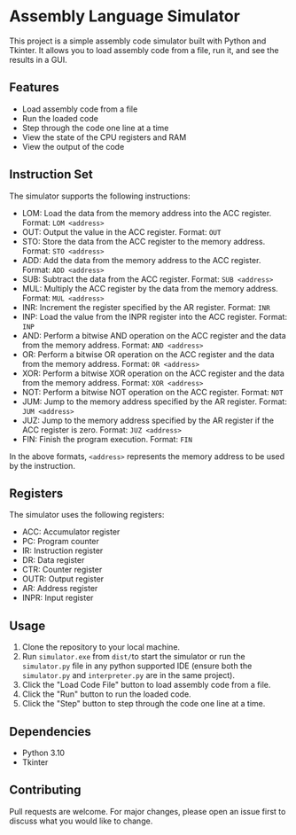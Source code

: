 # Assembly Language Simulator

This project is a simple assembly code simulator built with Python and Tkinter. It allows you to load assembly code from a file, run it, and see the results in a GUI.

## Features

- Load assembly code from a file
- Run the loaded code
- Step through the code one line at a time
- View the state of the CPU registers and RAM
- View the output of the code

## Instruction Set

The simulator supports the following instructions:

- LOM: Load the data from the memory address into the ACC register. Format: `LOM <address>`
- OUT: Output the value in the ACC register. Format: `OUT`
- STO: Store the data from the ACC register to the memory address. Format: `STO <address>`
- ADD: Add the data from the memory address to the ACC register. Format: `ADD <address>`
- SUB: Subtract the data from the ACC register. Format: `SUB <address>`
- MUL: Multiply the ACC register by the data from the memory address. Format: `MUL <address>`
- INR: Increment the register specified by the AR register. Format: `INR`
- INP: Load the value from the INPR register into the ACC register. Format: `INP`
- AND: Perform a bitwise AND operation on the ACC register and the data from the memory address. Format: `AND <address>`
- OR: Perform a bitwise OR operation on the ACC register and the data from the memory address. Format: `OR <address>`
- XOR: Perform a bitwise XOR operation on the ACC register and the data from the memory address. Format: `XOR <address>`
- NOT: Perform a bitwise NOT operation on the ACC register. Format: `NOT`
- JUM: Jump to the memory address specified by the AR register. Format: `JUM <address>`
- JUZ: Jump to the memory address specified by the AR register if the ACC register is zero. Format: `JUZ <address>`
- FIN: Finish the program execution. Format: `FIN`

In the above formats, `<address>` represents the memory address to be used by the instruction.

## Registers

The simulator uses the following registers:

- ACC: Accumulator register
- PC: Program counter
- IR: Instruction register
- DR: Data register
- CTR: Counter register
- OUTR: Output register
- AR: Address register
- INPR: Input register

## Usage

1. Clone the repository to your local machine.
2. Run `simulator.exe` from `dist/`to start the simulator or run the `simulator.py` file in any python supported IDE (ensure both the `simulator.py` and `interpreter.py` are in the same project).
3. Click the "Load Code File" button to load assembly code from a file.
4. Click the "Run" button to run the loaded code.
5. Click the "Step" button to step through the code one line at a time.

## Dependencies

- Python 3.10
- Tkinter

## Contributing

Pull requests are welcome. For major changes, please open an issue first to discuss what you would like to change.
